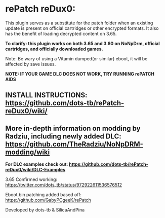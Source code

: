 # rePatch reDux0:

This plugin serves as a substitute for the patch folder when an existing update is present on official cartridges or other encrypted formats. It also has the benefit of loading decrypted content on 3.65.

**To clarify: this plugin works on both 3.65 and 3.60 on NoNpDrm, official cartridges, and officially downloaded games.**

Note: Be wary of using a Vitamin dumped(or similar) eboot, it will be affected by save issues. 

**NOTE: IF YOUR GAME DLC DOES NOT WORK, TRY RUNNING rePATCH AIDS**

## INSTALL INSTRUCTIONS: https://github.com/dots-tb/rePatch-reDux0/wiki/

## More in-depth information on modding by Radziu, including newly added DLC: https://github.com/TheRadziu/NoNpDRM-modding/wiki

**For DLC examples check out: https://github.com/dots-tb/rePatch-reDux0/wiki/DLC-Examples**

3.65 Confirmed working: https://twitter.com/dots_tb/status/972922611536576512

Eboot.bin patching added based off: https://github.com/GabyPCgeeK/rePatch

Developed by dots-tb & SilicaAndPina
